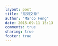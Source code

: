 ```yaml
---
layout: post
title: "系列文章"
author: "Marco Feng"
date: 2015-09-11 15:13
comments: true
sharing: true
footer: true
---
```


